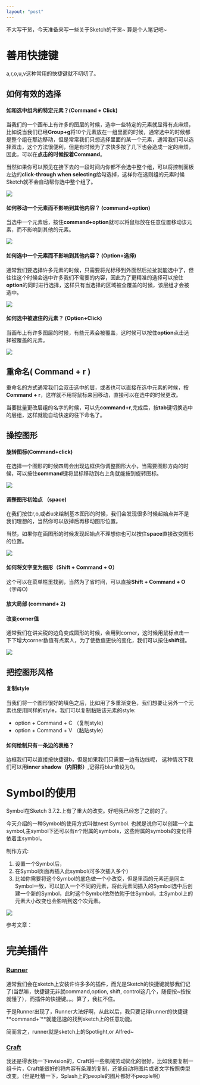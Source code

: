 ```yaml
---
layout: "post"
---
```


不大写干货，今天准备来写一些关于Sketch的干货~ 算是个人笔记吧~ 

# 善用快捷键

a,r,o,u,v这种常用的快捷键就不叨叨了。

## 如何有效的选择


#### 如和选中组内的特定元素？(Command + Click)

当我们的一个画布上有许多的图层的时候，选中一些特定的元素就显得有点麻烦， 比如说当我们已经**Group+g**将10个元素放在一组里面的时候，通常选中的时候都是整个组在那边移动，但是常常我们只想选择里面的某一个元素，通常我们可以选择双击，这个方法很便利，但是有时候为了求快多按了几下也会造成一定的麻烦，因此，可以在**点击的时候按着Command**。 

当然如果你可以预见在接下去的一段时间内你都不会选中整个组，可以将控制面板左边的**click-through when selecting**给勾选掉，这样你在选则组的元素时候 Sketch就不会自动帮你选中整个组了。

![](/content/images/SketchTricks/Click_through.gif)


#### 如何移动一个元素而不影响到其他内容？ (command+option)

当选中一个元素后，按住**command+option**就可以将鼠标放在任意位置移动该元素，而不影响到其他的元素。

![](/content/images/SketchTricks/Command+Option.gif)



#### 如何选中一个元素而不影响到其他内容？ (Option+选择) 

通常我们要选择许多元素的时候，只需要将光标移到外面然后拉扯就能选中了，但往往这个时候会选中许多我们不需要的内容，因此为了更精准的选择可以按住**option**的同时进行选择，这样只有当选择的区域被全覆盖的时候，该层组才会被选中。 

![](/content/images/SketchTricks/Option_select.gif)



#### 如何选中被遮住的元素？ (Option+Click)

当画布上有许多图层的时候，有些元素会被覆盖，这时候可以按住**option**点击选择被覆盖的元素。

![](/content/images/SketchTricks/Option+click.gif)


## 重命名( Command + r )
重命名的方式通常我们会双击选中的层，或者也可以直接在选中元素的时候，按**Command + r**，这样就不用将鼠标来回移动，直接可以在选中的时候更改。 

当要批量更改层组的名字的时候，可以先**command+r**,完成后，按**tab**键切换选中的层组，这样就能自动快速的往下命名了。 


## 操控图形

#### 旋转图标(Command+click)

在选择一个图形的时候四周会出现边框供你调整图形大小，当需要图形方向的时候，可以按住**command**键将鼠标移动到右上角就能按到旋转图标。 

![](/content/images/SketchTricks/roate.gif)


#### 调整图形初始点 （space) 

在我们按住r,o,或者u来绘制基本图形的时候，我们会发现很多时候起始点并不是我们理想的，当然你可以放掉后再移动图形位置。

当然，如果你在画图形的时候发现起始点不理想你也可以按住**space**直接改变图形的位置。 

![](/content/images/SketchTricks/Space.gif)



#### 如何将文字变为图形（Shift + Command + O）

这个可以在菜单栏里找到，当然为了省时间，可以直接**Shift + Command + O**（字母O)


#### 放大局部 (command+ 2) 

#### 改变corner值

通常我们在讲尖锐的边角变成圆形的时候，会用到corner，这时候用鼠标点击一下下增大corner数值有点累人，为了使数值更快的变化，我们可以按住**shift**键。 

![](/content/images/SketchTricks/Corner.gif)

## 把控图形风格

#### 复制style

当我们将一个图形很好的填色之后，比如用了多重渐变色，我们想要让另外一个元素也使用同样的style，我们可以复制黏贴该元素的style:

* option + Command + C  （复制style）
* option + Command + V  （黏贴style）


#### 如何绘制只有一条边的表格？ 

边框我们可以直接按快捷键b，但是如果我们只需要一边有边线呢， 这种情况下我们可以用**inner shadow（内阴影）**,记得将blur值设为0。


# Symbol的使用

Symbol在Sketch 3.7.2.上有了重大的改变。好吧我已经忘了之前的了。 

今天介绍的一种Symbol的使用方式叫做nest Symbol. 也就是说你可以创建一个主symbol,主symbol下还可以有n个附属的symbols，这些附属的symbols的变化得依着主symbol。

制作方式:

1. 设置一个Symbol后，
2. 在Symbol页面再插入此symbol(可多次插入多个）
3. 比如你需要将这个Symbol的底色做一个小改变，但是里面的元素还是同主Symbol一致，可以加入一个不同的元素，将此元素同插入的Symbol选中后创建一个新的Symbol，此时这个Symbol依然依附于住Symbol，主Symbol上的元素大小改变也会影响到这个次元素。


![](/content/images/SketchTricks/Symbol.gif)


参考文章： 

# 完美插件

### [Runner](http://sketchrunner.com)

通常我们会在sketch上安装许许多多的插件，而光是Sketch的快捷键就够我们记了(当然嘛，快捷键无非就command,option, shift, control这几个，随便按~按按就懂了），而插件的快捷键。。。算了，我扛不住。 

于是Runner出现了，Runner大法好啊，从此以后，我只要记得runner的快捷键**command+'**就能迅速的找到sketch上的任意功能。 

简而言之，runner就是sketch上的Spotlight,or Alfred~ 


### [Craft](https://www.invisionapp.com/craft)

我还是得表扬一下invision的，Craft将一些机械劳动简化的很好，比如我要复制一组卡片，Craft能很好的将内容有条理的复制，还能自动将图片或者文字按照类型改变。（但是吐槽一下，Splash上的people的图片都好不people啊）



